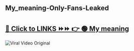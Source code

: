 
 ## My_meaning-Only-Fans-Leaked

# <h2><a href="https://clipsfans.com/My_meaning&ref=git">🔗 Click to LINKS ⏩⏩ 👉 🟢 My meaning </a></h2>

<a href="https://clipsfans.com/My_meaning&ref=git" rel="nofollow" data-target="animated-image.originalLink"><img src="https://i.ibb.co.com/xMMVF88/686577567.gif" alt="Viral Video Original" style="max-width: 100%; display: inline-block;" data-target="animated-image.originalImage"></a>
